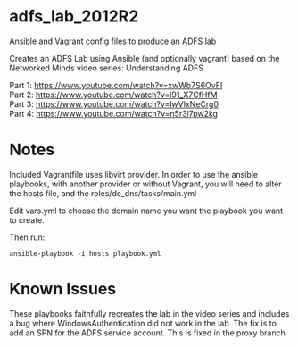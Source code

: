 # adfs_lab_2012R2
Ansible and Vagrant config files to produce an ADFS lab

Creates an ADFS Lab using Ansible (and optionally vagrant) based on the Networked Minds video series: Understanding ADFS

Part 1: https://www.youtube.com/watch?v=xwWb7S6OvFI  
Part 2: https://www.youtube.com/watch?v=l91_X7CfHfM  
Part 3: https://www.youtube.com/watch?v=lwVIxNeCrg0  
Part 4: https://www.youtube.com/watch?v=n5r3l7pw2kg  

# Notes

Included Vagrantfile uses libvirt provider. In order to use the ansible
playbooks, with another provider or without Vagrant, you will need to
alter the hosts file, and the roles/dc\_dns/tasks/main.yml

Edit vars.yml to choose the domain name you want the playbook you want
to create.

Then run: 

`ansible-playbook -i hosts playbook.yml`

# Known Issues

These playbooks faithfully recreates the lab in the video series and includes a bug where WindowsAuthentication did not work in the lab. The fix is to add an SPN for the ADFS service account. This is fixed in the proxy branch
